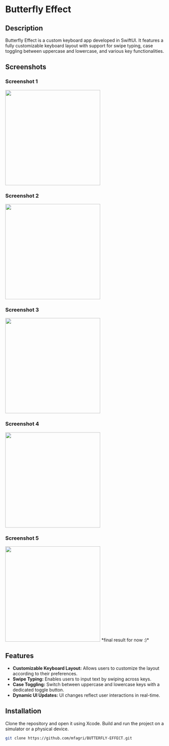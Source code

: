 # Butterfly Effect



## Description

Butterfly Effect is a custom keyboard app developed in SwiftUI. It features a fully customizable keyboard layout with support for swipe typing, case toggling between uppercase and lowercase, and various key functionalities.

## Screenshots

### Screenshot 1
<img src="screens/Simulator%20Screen%20Shot%20-%20iPhone%2012%20-%202024-07-02%20at%2000.02.51.png" width="300">


### Screenshot 2
<img src="screens/Simulator%20Screen%20Shot%20-%20iPhone%2012%20-%202024-07-02%20at%2000.38.37.png" width="300">


### Screenshot 3
<img src="screens/Simulator%20Screen%20Shot%20-%20iPhone%2012%20-%202024-07-02%20at%2001.04.01.png" width="300">


### Screenshot 4
<img src="screens/Simulator%20Screen%20Shot%20-%20iPhone%2012%20-%202024-07-02%20at%2002.30.59.png" width="300">


### Screenshot 5
<img src="screens/Simulator%20Screen%20Shot%20-%20iPhone%2012%20-%202024-07-02%20at%2003.53.56.png" width="300">
*final result for now :)*

## Features

- **Customizable Keyboard Layout:** Allows users to customize the layout according to their preferences.
- **Swipe Typing:** Enables users to input text by swiping across keys.
- **Case Toggling:** Switch between uppercase and lowercase keys with a dedicated toggle button.
- **Dynamic UI Updates:** UI changes reflect user interactions in real-time.

## Installation

Clone the repository and open it using Xcode. Build and run the project on a simulator or a physical device.

```bash
git clone https://github.com/mfagri/BUTTERFLY-EFFECT.git

